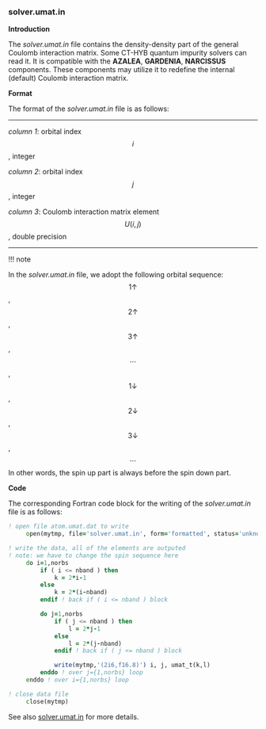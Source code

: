 ### solver.umat.in

**Introduction**

The *solver.umat.in* file contains the density-density part of the general Coulomb interaction matrix. Some CT-HYB quantum impurity solvers can read it. It is compatible with the **AZALEA**, **GARDENIA**, **NARCISSUS** components. These components may utilize it to redefine the internal (default) Coulomb interaction matrix.

**Format**

The format of the *solver.umat.in* file is as follows:

---

*column 1*: orbital index $$i$$, integer

*column 2*: orbital index $$j$$, integer

*column 3*: Coulomb interaction matrix element $$U(i,j)$$, double precision

---

!!! note

In the *solver.umat.in* file, we adopt the following orbital sequence:
$$1\uparrow$$, $$2\uparrow$$, $$3\uparrow$$, $$\cdots$$, $$1\downarrow$$, $$2\downarrow$$, $$3\downarrow$$, $$\cdots$$
In other words, the spin up part is always before the spin down part.

**Code**

The corresponding Fortran code block for the writing of the *solver.umat.in* file is as follows:

```fortran
! open file atom.umat.dat to write
     open(mytmp, file='solver.umat.in', form='formatted', status='unknown')

! write the data, all of the elements are outputed
! note: we have to change the spin sequence here
     do i=1,norbs
         if ( i <= nband ) then
             k = 2*i-1
         else
             k = 2*(i-nband)
         endif ! back if ( i <= nband ) block

         do j=1,norbs
             if ( j <= nband ) then
                 l = 2*j-1
             else
                 l = 2*(j-nband)
             endif ! back if ( j <= nband ) block

             write(mytmp,'(2i6,f16.8)') i, j, umat_t(k,l)
         enddo ! over j={1,norbs} loop
     enddo ! over i={1,norbs} loop

! close data file
     close(mytmp)
```

See also [solver.umat.in](../ch04/in_umat.md) for more details.
